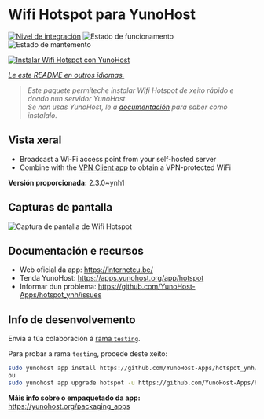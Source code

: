 <!--
NOTA: Este README foi creado automáticamente por <https://github.com/YunoHost/apps/tree/master/tools/readme_generator>
NON debe editarse manualmente.
-->

# Wifi Hotspot para YunoHost

[![Nivel de integración](https://dash.yunohost.org/integration/hotspot.svg)](https://dash.yunohost.org/appci/app/hotspot) ![Estado de funcionamento](https://ci-apps.yunohost.org/ci/badges/hotspot.status.svg) ![Estado de mantemento](https://ci-apps.yunohost.org/ci/badges/hotspot.maintain.svg)

[![Instalar Wifi Hotspot con YunoHost](https://install-app.yunohost.org/install-with-yunohost.svg)](https://install-app.yunohost.org/?app=hotspot)

*[Le este README en outros idiomas.](./ALL_README.md)*

> *Este paquete permíteche instalar Wifi Hotspot de xeito rápido e doado nun servidor YunoHost.*  
> *Se non usas YunoHost, le a [documentación](https://yunohost.org/install) para saber como instalalo.*

## Vista xeral

* Broadcast a Wi-Fi access point from your self-hosted server
* Combine with the [VPN Client app](https://github.com/labriqueinternet/vpnclient_ynh) to obtain a VPN-protected WiFi


**Versión proporcionada:** 2.3.0~ynh1

## Capturas de pantalla

![Captura de pantalla de Wifi Hotspot](./doc/screenshots/hotspot.png)

## Documentación e recursos

- Web oficial da app: <https://internetcu.be/>
- Tenda YunoHost: <https://apps.yunohost.org/app/hotspot>
- Informar dun problema: <https://github.com/YunoHost-Apps/hotspot_ynh/issues>

## Info de desenvolvemento

Envía a túa colaboración á [rama `testing`](https://github.com/YunoHost-Apps/hotspot_ynh/tree/testing).

Para probar a rama `testing`, procede deste xeito:

```bash
sudo yunohost app install https://github.com/YunoHost-Apps/hotspot_ynh/tree/testing --debug
ou
sudo yunohost app upgrade hotspot -u https://github.com/YunoHost-Apps/hotspot_ynh/tree/testing --debug
```

**Máis info sobre o empaquetado da app:** <https://yunohost.org/packaging_apps>
